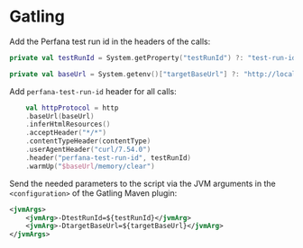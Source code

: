# Gatling

Add the Perfana test run id in the headers of the calls:

```kotlin
private val testRunId = System.getProperty("testRunId") ?: "test-run-id-from-script-" + System.currentTimeMillis()

private val baseUrl = System.getenv()["targetBaseUrl"] ?: "http://localhost:8080"
```

Add `perfana-test-run-id` header for all calls:

```kotlin
    val httpProtocol = http
    .baseUrl(baseUrl)
    .inferHtmlResources()
    .acceptHeader("*/*")
    .contentTypeHeader(contentType)
    .userAgentHeader("curl/7.54.0")
    .header("perfana-test-run-id", testRunId)
    .warmUp("$baseUrl/memory/clear")
```

Send the needed parameters to the script via the JVM arguments in the `<configuration>` of the Gatling Maven plugin:

```xml
<jvmArgs>
    <jvmArg>-DtestRunId=${testRunId}</jvmArg>
    <jvmArg>-DtargetBaseUrl=${targetBaseUrl}</jvmArg>
</jvmArgs>
```